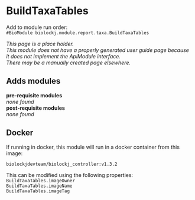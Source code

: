 # BuildTaxaTables
Add to module run order:                    
`#BioModule biolockj.module.report.taxa.BuildTaxaTables`

*This page is a place holder.*                   
*This module does not have a properly generated user guide page because it does not implement the ApiModule interface.*                   
*There may be a manually created page elsewhere.*

## Adds modules 
**pre-requisite modules**                    
*none found*                   
**post-requisite modules**                    
*none found*                   

## Docker 
If running in docker, this module will run in a docker container from this image:<br>
```
biolockjdevteam/biolockj_controller:v1.3.2
```
This can be modified using the following properties:<br>
`BuildTaxaTables.imageOwner`<br>
`BuildTaxaTables.imageName`<br>
`BuildTaxaTables.imageTag`<br>

